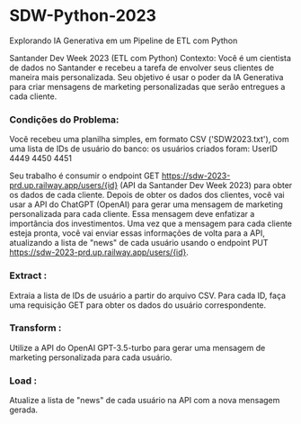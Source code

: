# SDW-Python-2023
Explorando IA Generativa em um Pipeline de ETL com Python

Santander Dev Week 2023 (ETL com Python)
Contexto: Você é um cientista de dados no Santander e recebeu a tarefa de envolver seus clientes de maneira mais personalizada. Seu objetivo é usar o poder da IA Generativa para criar mensagens de marketing personalizadas que serão entregues a cada cliente.

### Condições do Problema:

Você recebeu uma planilha simples, em formato CSV ('SDW2023.txt'), com uma lista de IDs de usuário do banco:
os usuários criados foram:
    UserID
    4449
    4450
    4451
    
Seu trabalho é consumir o endpoint GET https://sdw-2023-prd.up.railway.app/users/{id} (API da Santander Dev Week 2023) para obter os dados de cada cliente.
Depois de obter os dados dos clientes, você vai usar a API do ChatGPT (OpenAI) para gerar uma mensagem de marketing personalizada para cada cliente. Essa mensagem deve enfatizar a importância dos investimentos.
Uma vez que a mensagem para cada cliente esteja pronta, você vai enviar essas informações de volta para a API, atualizando a lista de "news" de cada usuário usando o endpoint PUT https://sdw-2023-prd.up.railway.app/users/{id}.

### Extract :
Extraia a lista de IDs de usuário a partir do arquivo CSV. Para cada ID, faça uma requisição GET para obter os dados do usuário correspondente.

### Transform :
Utilize a API do OpenAI GPT-3.5-turbo para gerar uma mensagem de marketing personalizada para cada usuário.

### Load :
Atualize a lista de "news" de cada usuário na API com a nova mensagem gerada.
